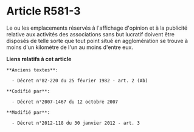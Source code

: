 # Article R581-3

Le ou les emplacements réservés à l'affichage d'opinion et à la publicité relative aux activités des associations sans but
lucratif doivent être disposés de telle sorte que tout point situé en agglomération se trouve à moins d'un kilomètre de l'un
au moins d'entre eux.

**Liens relatifs à cet article**

	**Anciens textes**:

	  - Décret n°82-220 du 25 février 1982 - art. 2 (Ab)

	**Codifié par**:

	  - Décret n°2007-1467 du 12 octobre 2007

	**Modifié par**:

	  - Décret n°2012-118 du 30 janvier 2012 - art. 3
